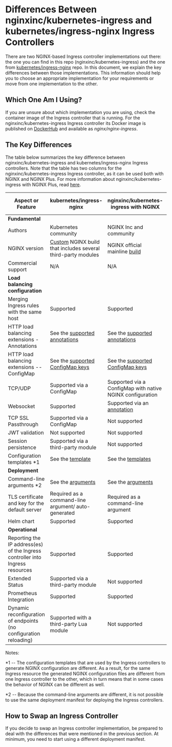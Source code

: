 # Differences Between nginxinc/kubernetes-ingress and kubernetes/ingress-nginx Ingress Controllers

There are two NGINX-based Ingress controller implementations out there: the one you can find in this repo (nginxinc/kubernetes-ingress) and the one from [kubernetes/ingress-nginx](https://github.com/kubernetes/ingress-nginx) repo. In this document, we explain the key differences between those implementations. This information should help you to choose an appropriate implementation for your requirements or move from one implementation to the other.

## Which One Am I Using?

If you are unsure about which implementation you are using, check the container image of the Ingress controller that is running. For the nginxinc/kubernetes-ingress Ingress controller its Docker image is published on [DockerHub](https://hub.docker.com/r/nginx/nginx-ingress/) and available as *nginx/nginx-ingress*.

## The Key Differences

The table below summarizes the key difference between nginxinc/kubernetes-ingress and kubernetes/ingress-nginx Ingress controllers. Note that the table has two columns for the nginxinc/kubernetes-ingress Ingress controller, as it can be used both with NGINX and NGINX Plus. For more information about nginxinc/kubernetes-ingress with NGINX Plus, read [here](nginx-plus.md). 

| Aspect or Feature | kubernetes/ingress-nginx | nginxinc/kubernetes-ingress with NGINX | nginxinc/kubernetes-ingress with NGINX Plus |
| --- | --- | --- | --- |
| **Fundamental** |
| Authors | Kubernetes community | NGINX Inc and community |  NGINX Inc and community |
| NGINX version | [Custom](https://github.com/kubernetes/ingress-nginx/tree/master/images/nginx) NGINX build that includes several third-party modules | NGINX official mainline [build](https://github.com/nginxinc/docker-nginx) | NGINX Plus |
| Commercial support | N/A | N/A | Included |
| **Load balancing configuration** |
| Merging Ingress rules with the same host | Supported | Supported | Supported |
| HTTP load balancing extensions - Annotations | See the [supported annotations](https://github.com/kubernetes/ingress-nginx/blob/master/docs/user-guide/nginx-configuration/annotations.md) | See the [supported annotations](configmap-and-annotations.md) | See the [supported annotations](configmap-and-annotations.md)|
| HTTP load balancing extensions -- ConfigMap | See the [supported ConfigMap keys](https://github.com/kubernetes/ingress-nginx/blob/master/docs/user-guide/nginx-configuration/configmap.md) | See the [supported ConfigMap keys](configmap-and-annotations.md) | See the [supported ConfigMap keys](configmap-and-annotations.md) |
| TCP/UDP | Supported via a ConfigMap | Supported via a ConfigMap with native NGINX configuration | Supported via a ConfigMap with native NGINX configuration |
| Websocket  | Supported | Supported via an [annotation](https://github.com/nginxinc/kubernetes-ingress/tree/master/examples/websocket) | Supported via an [annotation](https://github.com/nginxinc/kubernetes-ingress/tree/master/examples/websocket) |
| TCP SSL Passthrough | Supported via a ConfigMap | Not supported | Not supported |
| JWT validation | Not supported | Not supported | Supported |
| Session persistence | Supported via a third-party module | Not supported | Supported |
| Configuration templates *1 | See the [template](https://github.com/kubernetes/ingress-nginx/blob/master/rootfs/etc/nginx/template/nginx.tmpl) | See the [templates](https://github.com/nginxinc/kubernetes-ingress/tree/master/internal/nginx/templates) | See the [templates](https://github.com/nginxinc/kubernetes-ingress/tree/master/internal/nginx/templates) |
| **Deployment** |
| Command-line arguments *2 | See the [arguments](https://github.com/kubernetes/ingress-nginx/blob/master/docs/user-guide/cli-arguments.md) | See the [arguments](cli-arguments.md) | See the [arguments](cli-arguments.md) |
| TLS certificate and key for the default server | Required as a command-line argument/ auto-generated | Required as a command-line argument | Required as a command-line argument |
| Helm chart | Supported | Supported | Supported |
| **Operational** |
| Reporting the IP address(es) of the Ingress controller into Ingress resources | Supported | Supported | Supported |
| Extended Status | Supported via a third-party module | Not supported | Supported |
| Prometheus Integration | Supported | Supported | Supported |
| Dynamic reconfiguration of endpoints (no configuration reloading) | Supported with a third-party Lua module | Not supported | Supported |

Notes:

*1 -- The configuration templates that are used by the Ingress controllers to generate NGINX configuration are different. As a result, for the same Ingress resource the generated NGINX configuration files are different from one Ingress controller to the other, which in turn means that in some cases the behavior of NGINX can be different as well.

*2 -- Because the command-line arguments are different, it is not possible to use the same deployment manifest for deploying the Ingress controllers.

## How to Swap an Ingress Controller

If you decide to swap an Ingress controller implementation, be prepared to deal with the differences that were mentioned in the previous section. At minimum, you need to start using a different deployment manifest.
